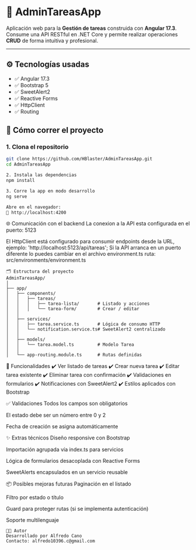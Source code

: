# 🧠 AdminTareasApp

Aplicación web para la **Gestión de tareas** construida con **Angular 17.3**.  
Consume una API RESTful en .NET Core y permite realizar operaciones **CRUD** de forma intuitiva y profesional.

---

## ⚙️ Tecnologías usadas

- ✅ Angular 17.3
- ✅ Bootstrap 5
- ✅ SweetAlert2
- ✅ Reactive Forms
- ✅ HttpClient
- ✅ Routing

## 🚀 Cómo correr el proyecto

### 1. Clona el repositorio

```bash
git clone https://github.com/HBlaster/AdminTareasApp.git
cd AdminTareasApp

2. Instala las dependencias
npm install

3. Corre la app en modo desarrollo
ng serve

Abre en el navegador:
📍 http://localhost:4200
```

🌐 Comunicación con el backend
La conexion a la API esta configurada en el puerto: 5123

El HttpClient está configurado para consumir endpoints desde la URL, ejemplo:
 'http://localhost:5123/api/tareas';
Si la API arranca en un puerto diferente lo puedes cambiar en el archivo environment.ts
ruta: 
src/environments/environment.ts

```
🗂️ Estructura del proyecto
AdminTareasApp/
│
├── app/
│   ├── components/
│   │   ├── tareas/
│   │   │   ├── tarea-lista/       # Listado y acciones
│   │   │   └── tarea-form/        # Crear / editar
│   │
│   ├── services/
│   │   ├── tarea.service.ts       # Lógica de consumo HTTP
│   │   └── notification.service.ts# SweetAlert2 centralizado
│   │
│   ├── models/
│   │   └── tarea.model.ts         # Modelo Tarea
│   │
│   └── app-routing.module.ts      # Rutas definidas
```
🧪 Funcionalidades
✔️ Ver listado de tareas
✔️ Crear nueva tarea
✔️ Editar tarea existente
✔️ Eliminar tarea con confirmación
✔️ Validaciones en formularios
✔️ Notificaciones con SweetAlert2
✔️ Estilos aplicados con Bootstrap

✅ Validaciones
Todos los campos son obligatorios

El estado debe ser un número entre 0 y 2

Fecha de creación se asigna automáticamente

✨ Extras técnicos
Diseño responsive con Bootstrap

Importación agrupada vía index.ts para servicios

Lógica de formularios desacoplada con Reactive Forms

SweetAlerts encapsulados en un servicio reusable

📦 Posibles mejoras futuras
Paginación en el listado

Filtro por estado o título

Guard para proteger rutas (si se implementa autenticación)

Soporte multilenguaje

```
🧑‍💻 Autor
Desarrollado por Alfredo Cano
Contacto: alfredo10396.c@gmail.com
```